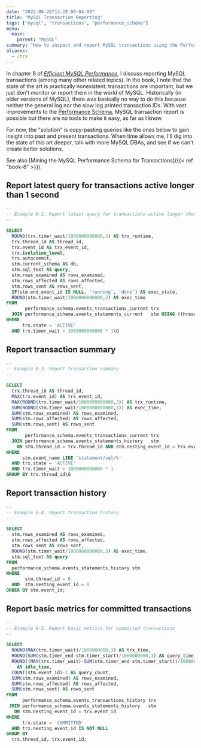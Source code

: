 ```yaml
---
date: "2022-08-28T13:28:00-04:00"
title: "MySQL Transaction Reporting"
tags: ["mysql", "transactions", "performance_schema"]
menu:
  main: 
    parent: "MySQL"
summary: "How to inspect and report MySQL transactions using the Performance Schema"
aliases:
  - /trx
---
```


In chapter 8 of [_Efficient MySQL Performance_](https://oreil.ly/efficient-mysql-performance), I discuss reporting MySQL transactions (among many other related topics).
In the book, I note that the state of the art is practically nonexistent: transactions are important, but we just don't monitor or report them in the world of MySQL.
Historically (in older versions of MySQL), there was basically no way to do this because neither the general log nor the slow log printed transaction IDs.
With vast improvements to the [Performance Schema](https://dev.mysql.com/doc/refman/8.0/en/performance-schema.html), MySQL transaction report is possible but there are no tools to make it easy, as far as I know.

For now, the "solution" is copy-pasting queries like the ones below to gain insight into past and present transactions.
When time allows me, I'll dig into the state of this art deeper, talk with more MySQL DBAs, and see if we can't create better solutions.

See also [Mining the MySQL Performance Schema for Transactions]({{< ref "book-8" >}}).

## Report latest query for transactions active longer than 1 second

```sql
--
-- Example 8-2. Report latest query for transactions active longer than 1 second
--

SELECT
  ROUND(trx.timer_wait/1000000000000,3) AS trx_runtime,
  trx.thread_id AS thread_id,
  trx.event_id AS trx_event_id,
  trx.isolation_level,
  trx.autocommit,
  stm.current_schema AS db,
  stm.sql_text AS query,
  stm.rows_examined AS rows_examined,
  stm.rows_affected AS rows_affected,
  stm.rows_sent AS rows_sent,
  IF(stm.end_event_id IS NULL, 'running', 'done') AS exec_state,
  ROUND(stm.timer_wait/1000000000000,3) AS exec_time
FROM
       performance_schema.events_transactions_current trx
  JOIN performance_schema.events_statements_current   stm USING (thread_id)
WHERE
      trx.state = 'ACTIVE'
  AND trx.timer_wait > 1000000000000 * 1\G
```

## Report transaction summary

```sql
--
-- Example 8-3. Report transaction summary
--

SELECT
  trx.thread_id AS thread_id,
  MAX(trx.event_id) AS trx_event_id,
  MAX(ROUND(trx.timer_wait/1000000000000,3)) AS trx_runtime,
  SUM(ROUND(stm.timer_wait/1000000000000,3)) AS exec_time,
  SUM(stm.rows_examined) AS rows_examined,
  SUM(stm.rows_affected) AS rows_affected,
  SUM(stm.rows_sent) AS rows_sent
FROM
       performance_schema.events_transactions_current trx
  JOIN performance_schema.events_statements_history   stm
    ON stm.thread_id = trx.thread_id AND stm.nesting_event_id = trx.event_id
WHERE
      stm.event_name LIKE 'statement/sql/%'
  AND trx.state = 'ACTIVE'
  AND trx.timer_wait > 1000000000000 * 1
GROUP BY trx.thread_id\G
```

## Report transaction history

```sql
--
-- Example 8-4. Report transaction history
--

SELECT
  stm.rows_examined AS rows_examined,
  stm.rows_affected AS rows_affected,
  stm.rows_sent AS rows_sent,
  ROUND(stm.timer_wait/1000000000000,3) AS exec_time,
  stm.sql_text AS query
FROM
  performance_schema.events_statements_history stm
WHERE
       stm.thread_id = 0
  AND  stm.nesting_event_id = 0
ORDER BY stm.event_id;
```

## Report basic metrics for committed transactions

```sql
--
-- Example 8-5. Report basic metrics for committed transactions
--

SELECT
  ROUND(MAX(trx.timer_wait)/1000000000,3) AS trx_time,
  ROUND(SUM(stm.timer_end-stm.timer_start)/1000000000,3) AS query_time,
  ROUND((MAX(trx.timer_wait)-SUM(stm.timer_end-stm.timer_start))/1000000000, 3)
    AS idle_time,
  COUNT(stm.event_id)-1 AS query_count,
  SUM(stm.rows_examined) AS rows_examined,
  SUM(stm.rows_affected) AS rows_affected,
  SUM(stm.rows_sent) AS rows_sent
FROM
      performance_schema.events_transactions_history trx
 JOIN performance_schema.events_statements_history   stm
   ON stm.nesting_event_id = trx.event_id
WHERE
      trx.state = 'COMMITTED'
  AND trx.nesting_event_id IS NOT NULL
GROUP BY
  trx.thread_id, trx.event_id;
```
